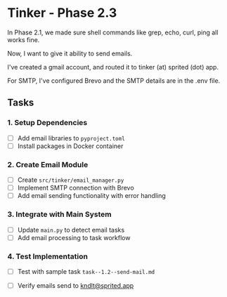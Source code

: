 # Tinker - Phase 2.3

In Phase 2.1, we made sure shell commands like grep, echo, curl, ping all works fine.

Now, I want to give it ability to send emails.

I've created a gmail account, and routed it to tinker (at) sprited (dot) app.

For SMTP, I've configured Brevo and the SMTP details are in the .env file.

## Tasks

### 1. Setup Dependencies
- [ ] Add email libraries to `pyproject.toml` 
- [ ] Install packages in Docker container

### 2. Create Email Module
- [ ] Create `src/tinker/email_manager.py`
- [ ] Implement SMTP connection with Brevo
- [ ] Add email sending functionality with error handling

### 3. Integrate with Main System
- [ ] Update `main.py` to detect email tasks
- [ ] Add email processing to task workflow

### 4. Test Implementation
- [ ] Test with sample task `task--1.2--send-mail.md`
- [ ] Verify emails send to kndlt@sprited.app

